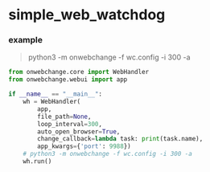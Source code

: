 # simple_web_watchdog



### example

> python3 -m onwebchange -f wc.config -i 300 -a

```python
from onwebchange.core import WebHandler
from onwebchange.webui import app

if __name__ == "__main__":
    wh = WebHandler(
        app,
        file_path=None,
        loop_interval=300,
        auto_open_browser=True,
        change_callback=lambda task: print(task.name),
        app_kwargs={'port': 9988})
    # python3 -m onwebchange -f wc.config -i 300 -a
    wh.run()

```

